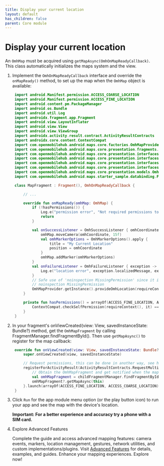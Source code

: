 ```yaml
---
title: Display your current location
layout: default
has_children: false
parent: Core module
---
```


# Display your current location

An `OmhMap` must be acquired using `getMapAsync(OmhOnMapReadyCallback)`. This class automatically initializes the maps system and the view.

1. Implement the `OmhOnMapReadyCallback` interface and override the `onMapReady()` method, to set up the map when the `OmhMap` object is available:

   ```kotlin
    import android.Manifest.permission.ACCESS_COARSE_LOCATION
    import android.Manifest.permission.ACCESS_FINE_LOCATION
    import android.content.pm.PackageManager
    import android.os.Bundle
    import android.util.Log
    import androidx.fragment.app.Fragment
    import android.view.LayoutInflater
    import android.view.View
    import android.view.ViewGroup
    import androidx.activity.result.contract.ActivityResultContracts
    import androidx.core.content.ContextCompat
    import com.openmobilehub.android.maps.core.factories.OmhMapProvider
    import com.openmobilehub.android.maps.core.presentation.fragments.OmhMapFragment
    import com.openmobilehub.android.maps.core.presentation.interfaces.location.OmhFailureListener
    import com.openmobilehub.android.maps.core.presentation.interfaces.location.OmhSuccessListener
    import com.openmobilehub.android.maps.core.presentation.interfaces.maps.OmhMap
    import com.openmobilehub.android.maps.core.presentation.interfaces.maps.OmhOnMapReadyCallback
    import com.openmobilehub.android.maps.core.presentation.models.OmhMarkerOptions
    import com.openmobilehub.android.maps.starter_sample.databinding.FragmentMapBinding

    class MapFragment : Fragment(), OmhOnMapReadyCallback {

        // ...

        override fun onMapReady(omhMap: OmhMap) {
            if (!hasPermissions()) {
                Log.e("permission error", "Not required permissions to get current location")
                return
            }

            val onSuccessListener = OmhSuccessListener { omhCoordinate ->
                omhMap.moveCamera(omhCoordinate, 15f)
                val omhMarkerOptions = OmhMarkerOptions().apply {
                    title = "My Current Location"
                    position = omhCoordinate
                }
                omhMap.addMarker(omhMarkerOptions)
            }
            val onFailureListener = OmhFailureListener { exception ->
                Log.e("location error", exception.localizedMessage, exception)
            }
            // Safe use of 'noinspection MissingPermission' since it is checking permissions in the if condition
            // noinspection MissingPermission
            OmhMapProvider.getInstance().provideOmhLocation(requireContext()).getCurrentLocation(onSuccessListener, onFailureListener)
        }

        private fun hasPermissions() = arrayOf(ACCESS_FINE_LOCATION, ACCESS_COARSE_LOCATION).all {
            ContextCompat.checkSelfPermission(requireContext(), it) == PackageManager.PERMISSION_GRANTED
        }
    }
   ```

2. In your fragment's onViewCreated(view: View, savedInstanceState: Bundle?) method, get the `OmhMapFragment` by calling FragmentManager.findFragmentById().
   Then use `getMapAsync()` to register for the map callback:

   ```kotlin
    override fun onViewCreated(view: View, savedInstanceState: Bundle?) {
        super.onViewCreated(view, savedInstanceState)

        // Request permissions, this can be done in another way, see https://developer.android.com/training/permissions/requesting
        registerForActivityResult(ActivityResultContracts.RequestMultiplePermissions()) {
            // Obtain the OmhMapFragment and get notified when the map is ready to be used.
            val omhMapFragment = childFragmentManager.findFragmentById(R.id.fragment_map_container) as? OmhMapFragment
            omhMapFragment?.getMapAsync(this)
        }.launch(arrayOf(ACCESS_FINE_LOCATION, ACCESS_COARSE_LOCATION))
    }
   ```

3. Click `Run` for the app module menu option (or the play button icon) to run your app and see the map with the device's location.

   **Important: For a better experience and accuracy try a phone with a SIM card.**

4. Explore Advanced Features

   Complete the guide and access advanced mapping features: camera events, markers, location management, gestures, network utilities, and custom implementations/plugins. Visit [Advanced Features](https://github.com/openmobilehub/omh-maps/wiki#ohm-map-sdk---advanced-features) for details, examples, and guides. Enhance your mapping experiences. Explore now!
